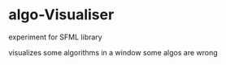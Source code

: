 # algo-Visualiser

experiment for SFML library

visualizes some algorithms in a window
some algos are wrong